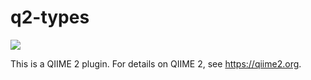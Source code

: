 # q2-types

![](https://github.com/qiime2/q2-types/workflows/ci-dev/badge.svg)

This is a QIIME 2 plugin. For details on QIIME 2, see https://qiime2.org.